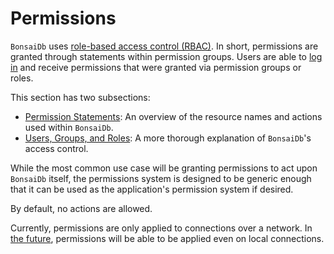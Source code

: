 # Permissions

`BonsaiDb` uses [role-based access control (RBAC)](https://en.wikipedia.org/wiki/Role-based_access_control). In short, permissions are granted through statements within permission groups. Users are able to [log in](https://bonsaidb.dev/main/bonsaidb/client/struct.Client.html#method.login_with_password_str) and receive permissions that were granted via permission groups or roles.

This section has two subsections:

- [Permission Statements](./permission-statements.md): An overview of the resource names and actions used within `BonsaiDb`.
- [Users, Groups, and Roles](./rbac.md): A more thorough explanation of `BonsaiDb`'s access control.

While the most common use case will be granting permissions to act upon `BonsaiDb` itself, the permissions system is designed to be generic enough that it can be used as the application's permission system if desired.

By default, no actions are allowed.

Currently, permissions are only applied to connections over a network. In [the future](https://github.com/khonsulabs/bonsaidb/issues/68), permissions will be able to be applied even on local connections.
